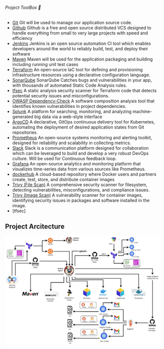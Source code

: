 ###### Project ToolBox 🧰
- [Git](https://git-scm.com/) Git will be used to manage our application source code.
- [Github](https://github.com/) Github is a free and open source distributed VCS designed to handle everything from small to very large projects with speed and efficiency
- [Jenkins](https://www.jenkins.io/) Jenkins is an open source automation CI tool which enables developers around the world to reliably build, test, and deploy their software
- [Maven](https://maven.apache.org/) Maven will be used for the application packaging and building including running unit test cases
- [Terraform](https://registry.terraform.io/providers/hashicorp/aws/latest) An open-source IaC tool for defining and provisioning infrastructure resources using a declarative configuration language.
- [SonarQube](https://docs.sonarqube.org/) SonarQube Catches bugs and vulnerabilities in your app, with thousands of automated Static Code Analysis rules.
- [tfsec](https://github.com/aquasecurity/trivy.git) A static analysis security scanner for Terraform code that detects potential security issues and misconfigurations.
- [OWASP Dependency-Check](https://owasp.org/www-project-dependency-check/) A software composition analysis tool that identifies known vulnerabilities in project dependencies.
- [Splunk](https://www.splunk.com/en_us/products/enterprise-security.html) A platform for searching, monitoring, and analyzing machine-generated big data via a web-style interface
- [ArgoCD](https://argo-cd.readthedocs.io/en/stable/) A declarative, GitOps continuous delivery tool for Kubernetes, automating the deployment of desired application states from Git repositories.
- [Prometheus](https://prometheus.io/) An open-source systems monitoring and alerting toolkit, designed for reliability and scalability in collecting metrics.
- [Slack](https://slack.com/) Slack is a communication platform designed for collaboration which can be leveraged to build and develop a very robust DevOps culture. Will be used for Continuous feedback loop.
- [Grafana](https://grafana.com/docs/grafana-cloud/?pg=prod-cloud&plcmt=hero-btn-2&src=ggl-s&mdm=cpc&cnt=99878325494&camp=b-grafana-exac-amer&trm=grafana) An open-source analytics and monitoring platform that visualizes time-series data from various sources like Prometheus.
- [dockerhub](https://hub.docker.com/) A cloud-based repository where Docker users and partners create, test, store, and distribute container images
- [Trivy (File Scan)](https://trivy.dev/) A comprehensive security scanner for filesystem, detecting vulnerabilities, misconfigurations, and compliance issues.
- [Trivy (Image Scan)](https://trivy.dev/) A vulnerability scanner for container images, identifying security issues in packages and software installed in the image.
- [tfsec]
  
## Project Arcitecture
![alt text](https://github.com/Gabinsime75/Project_01--Register-App/blob/main/Project_Arch.jpg)


